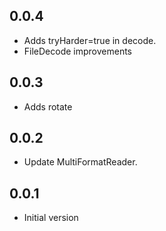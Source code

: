 ## 0.0.4

* Adds tryHarder=true in decode.
* FileDecode improvements


## 0.0.3

* Adds rotate

## 0.0.2

* Update MultiFormatReader.

## 0.0.1

* Initial version
